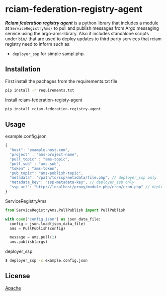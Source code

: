 # rciam-federation-registry-agent

***Rciam federation registry agent*** is a python library that includes a module at `ServiceRegistryAms/` to pull and publish messages from Argo messaging service using the argo-ams-library.
Also it includes standalone scripts under `bin/` that are used to deploy updates to third party services that rciam registry need to inform such as:
* `deployer_ssp` for simple sampl php.

## Installation

First install the pachages from the requirements.txt file
```bash
pip install -r requirements.txt
```

Install rciam-federation-registy-agent
```bash
pip install rciam-federation-registry-agent
```

## Usage


example.config.json
```javascript
{
  "host": "example.host.com",
  "project" : "ams-project-name",
  "pull_topic" : "ams-topic",
  "pull_sub" : "ams-sub",
  "token" : "ams-token",
  "pub_topic": "ams-publish-topic",
  "metadata": "/path/to/ssp/metadata/file.php", // deployer_ssp only
  "metadata_key": "ssp-metadata-key", // deployer_ssp only
  "ssp_url": "http://localhost/proxy/module.php/cron/cron.php" // deployer_ssp only
}
```

ServiceRegistryAms
```python
from ServiceRegistryAms.PullPublish import PullPublish

with open('config.json') as json_data_file:
  config = json.load(json_data_file)
  ams = PullPublish(config)

  message = ams.pull(1)
  ams.publish(args)
```

deployer_ssp
```bash
$ deployer_ssp -c example.config.json
```

## License
[Apache](http://www.apache.org/licenses/LICENSE-2.0)